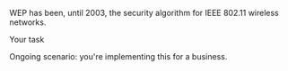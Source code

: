 WEP has been, until 2003, the security algorithm
for IEEE 802.11 wireless networks.


Your task

Ongoing scenario: you're implementing this for a business.
